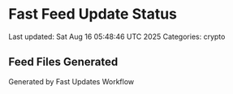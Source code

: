 # Fast Feed Update Status
Last updated: Sat Aug 16 05:48:46 UTC 2025
Categories: crypto

## Feed Files Generated

Generated by Fast Updates Workflow
